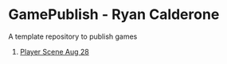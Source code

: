 # GamePublish - Ryan Calderone
A template repository to publish games

1. [Player Scene Aug 28]([[/Users/ryan_calderone/Documents/GitHub/demo-games-NotBurninGinger/player_scene](https://github.com/WCU-CS-CooperLab/demo-games-NotBurninGinger/tree/main/player_scene)](https://github.com/WCU-CS-CooperLab/demo-games-NotBurninGinger/tree/main/player_scene))  
